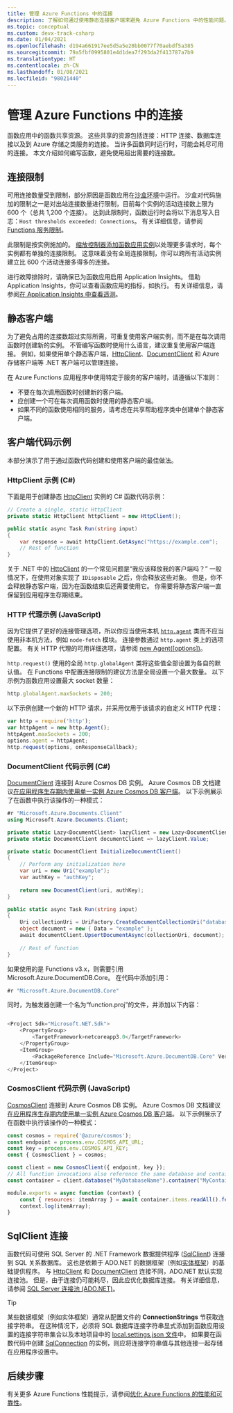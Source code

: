 ```yaml
---
title: 管理 Azure Functions 中的连接
description: 了解如何通过使用静态连接客户端来避免 Azure Functions 中的性能问题。
ms.topic: conceptual
ms.custom: devx-track-csharp
ms.date: 01/04/2021
ms.openlocfilehash: d194a661917ee5d5a5e20bb0077f70aebdf5a385
ms.sourcegitcommit: 79a5fbf0995801e4d1dea7f293da2f413787a7b9
ms.translationtype: HT
ms.contentlocale: zh-CN
ms.lasthandoff: 01/08/2021
ms.locfileid: "98021440"
---
```

# <a name="manage-connections-in-azure-functions"></a>管理 Azure Functions 中的连接

函数应用中的函数共享资源。 这些共享的资源包括连接：HTTP 连接、数据库连接以及到 Azure 存储之类服务的连接。 当许多函数同时运行时，可能会耗尽可用的连接。 本文介绍如何编写函数，避免使用超出需要的连接数。

## <a name="connection-limit"></a>连接限制

可用连接数量受到限制，部分原因是函数应用在[沙盒环境](https://github.com/projectkudu/kudu/wiki/Azure-Web-App-sandbox)中运行。 沙盒对代码施加的限制之一是对出站连接数量进行限制，目前每个实例的活动连接数上限为 600 个（总共 1,200 个连接）。 达到此限制时，函数运行时会将以下消息写入日志：`Host thresholds exceeded: Connections`。 有关详细信息，请参阅 [Functions 服务限制](functions-scale.md#service-limits)。

此限制是按实例施加的。 [缩放控制器添加函数应用实例](functions-scale.md#how-the-consumption-and-premium-plans-work)以处理更多请求时，每个实例都有单独的连接限制。 这意味着没有全局连接限制，你可以跨所有活动实例建立比 600 个活动连接多得多的连接。

进行故障排除时，请确保已为函数应用启用 Application Insights。 借助 Application Insights，你可以查看函数应用的指标，如执行。 有关详细信息，请参阅[在 Application Insights 中查看遥测](analyze-telemetry-data.md#view-telemetry-in-application-insights)。  

## <a name="static-clients"></a>静态客户端

为了避免占用的连接数超过实际所需，可重复使用客户端实例，而不是在每次调用函数时创建新的实例。 不管编写函数时使用什么语言，建议重复使用客户端连接。 例如，如果使用单个静态客户端，[HttpClient](https://docs.microsoft.com/dotnet/api/system.net.http.httpclient?view=netcore-3.1&preserve-view=true)、[DocumentClient](https://docs.microsoft.com/dotnet/api/microsoft.azure.documents.client.documentclient) 和 Azure 存储客户端等 .NET 客户端可以管理连接。

在 Azure Functions 应用程序中使用特定于服务的客户端时，请遵循以下准则：

- 不要在每次调用函数时创建新的客户端。
- 应创建一个可在每次调用函数时使用的静态客户端。
- 如果不同的函数使用相同的服务，请考虑在共享帮助程序类中创建单个静态客户端。

## <a name="client-code-examples"></a>客户端代码示例

本部分演示了用于通过函数代码创建和使用客户端的最佳做法。

### <a name="httpclient-example-c"></a>HttpClient 示例 (C#)

下面是用于创建静态 [HttpClient](https://docs.microsoft.com/dotnet/api/system.net.http.httpclient?view=netcore-3.1&preserve-view=true) 实例的 C# 函数代码示例：

```cs
// Create a single, static HttpClient
private static HttpClient httpClient = new HttpClient();

public static async Task Run(string input)
{
    var response = await httpClient.GetAsync("https://example.com");
    // Rest of function
}
```

关于 .NET 中的 [HttpClient](https://docs.microsoft.com/dotnet/api/system.net.http.httpclient?view=netcore-3.1&preserve-view=true) 的一个常见问题是“我应该释放我的客户端吗？” 一般情况下，在使用对象实现了 `IDisposable` 之后，你会释放这些对象。 但是，你不会释放静态客户端，因为在函数结束后还需要使用它。 你需要将静态客户端一直保留到应用程序生存期结束。

### <a name="http-agent-examples-javascript"></a>HTTP 代理示例 (JavaScript)

因为它提供了更好的连接管理选项，所以你应当使用本机 [`http.agent`](https://nodejs.org/dist/latest-v6.x/docs/api/http.html#http_class_http_agent) 类而不应当使用非本机方法，例如 `node-fetch` 模块。 连接参数通过 `http.agent` 类上的选项配置。 有关 HTTP 代理的可用详细选项，请参阅 [new Agent(\[options\])](https://nodejs.org/dist/latest-v6.x/docs/api/http.html#http_new_agent_options)。

`http.request()` 使用的全局 `http.globalAgent` 类将这些值全部设置为各自的默认值。 在 Functions 中配置连接限制的建议方法是全局设置一个最大数量。 以下示例为函数应用设置最大 socket 数量：

```js
http.globalAgent.maxSockets = 200;
```

 以下示例创建一个新的 HTTP 请求，并采用仅用于该请求的自定义 HTTP 代理：

```js
var http = require('http');
var httpAgent = new http.Agent();
httpAgent.maxSockets = 200;
options.agent = httpAgent;
http.request(options, onResponseCallback);
```

### <a name="documentclient-code-example-c"></a>DocumentClient 代码示例 (C#)

[DocumentClient](https://docs.microsoft.com/dotnet/api/microsoft.azure.documents.client.documentclient) 连接到 Azure Cosmos DB 实例。 Azure Cosmos DB 文档建议[在应用程序生存期内使用单一实例 Azure Cosmos DB 客户端](../cosmos-db/performance-tips.md#sdk-usage)。 以下示例展示了在函数中执行该操作的一种模式：

```cs
#r "Microsoft.Azure.Documents.Client"
using Microsoft.Azure.Documents.Client;

private static Lazy<DocumentClient> lazyClient = new Lazy<DocumentClient>(InitializeDocumentClient);
private static DocumentClient documentClient => lazyClient.Value;

private static DocumentClient InitializeDocumentClient()
{
    // Perform any initialization here
    var uri = new Uri("example");
    var authKey = "authKey";
    
    return new DocumentClient(uri, authKey);
}

public static async Task Run(string input)
{
    Uri collectionUri = UriFactory.CreateDocumentCollectionUri("database", "collection");
    object document = new { Data = "example" };
    await documentClient.UpsertDocumentAsync(collectionUri, document);
    
    // Rest of function
}
```
如果使用的是 Functions v3.x，则需要引用 Microsoft.Azure.DocumentDB.Core。 在代码中添加引用：

```cs
#r "Microsoft.Azure.DocumentDB.Core"
```
同时，为触发器创建一个名为“function.proj”的文件，并添加以下内容：

```cs

<Project Sdk="Microsoft.NET.Sdk">
    <PropertyGroup>
        <TargetFramework>netcoreapp3.0</TargetFramework>
    </PropertyGroup>
    <ItemGroup>
        <PackageReference Include="Microsoft.Azure.DocumentDB.Core" Version="2.12.0" />
    </ItemGroup>
</Project>

```
### <a name="cosmosclient-code-example-javascript"></a>CosmosClient 代码示例 (JavaScript)
[CosmosClient](https://docs.microsoft.com/javascript/api/@azure/cosmos/cosmosclient) 连接到 Azure Cosmos DB 实例。 Azure Cosmos DB 文档建议[在应用程序生存期内使用单一实例 Azure Cosmos DB 客户端](../cosmos-db/performance-tips.md#sdk-usage)。 以下示例展示了在函数中执行该操作的一种模式：

```javascript
const cosmos = require('@azure/cosmos');
const endpoint = process.env.COSMOS_API_URL;
const key = process.env.COSMOS_API_KEY;
const { CosmosClient } = cosmos;

const client = new CosmosClient({ endpoint, key });
// All function invocations also reference the same database and container.
const container = client.database("MyDatabaseName").container("MyContainerName");

module.exports = async function (context) {
    const { resources: itemArray } = await container.items.readAll().fetchAll();
    context.log(itemArray);
}
```

## <a name="sqlclient-connections"></a>SqlClient 连接

函数代码可使用 SQL Server 的 .NET Framework 数据提供程序 ([SqlClient](https://docs.microsoft.com/dotnet/api/system.data.sqlclient)) 连接到 SQL 关系数据库。 这也是依赖于 ADO.NET 的数据框架（例如[实体框架](https://docs.microsoft.com/ef/ef6/)）的基础提供程序。 与 [HttpClient](https://docs.microsoft.com/dotnet/api/system.net.http.httpclient) 和 [DocumentClient](https://docs.microsoft.com/dotnet/api/microsoft.azure.documents.client.documentclient) 连接不同，ADO.NET 默认实现连接池。 但是，由于连接仍可能耗尽，因此应优化数据库连接。 有关详细信息，请参阅 [SQL Server 连接池 (ADO.NET)](https://docs.microsoft.com/dotnet/framework/data/adonet/sql-server-connection-pooling)。

> [!TIP]
> 某些数据框架（例如实体框架）通常从配置文件的 **ConnectionStrings** 节获取连接字符串。 在这种情况下，必须将 SQL 数据库连接字符串显式添加到函数应用设置的连接字符串集合以及本地项目中的 [local.settings.json 文件](functions-run-local.md#local-settings-file)中。 如果要在函数代码中创建 [SqlConnection](https://docs.microsoft.com/dotnet/api/system.data.sqlclient.sqlconnection) 的实例，则应将连接字符串值与其他连接一起存储在应用程序设置中。

## <a name="next-steps"></a>后续步骤


有关更多 Azure Functions 性能提示，请参阅[优化 Azure Functions 的性能和可靠性](functions-best-practices.md)。

